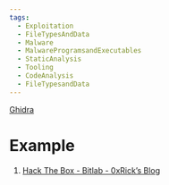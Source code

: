 ```yaml
---
tags:
  - Exploitation
  - FileTypesAndData
  - Malware
  - MalwareProgramsandExecutables
  - StaticAnalysis
  - Tooling
  - CodeAnalysis
  - FileTypesandData
---
```

[Ghidra](https://ghidra-sre.org/)


# Example

1. [Hack The Box - Bitlab - 0xRick’s Blog](https://0xrick.github.io/hack-the-box/bitlab/#reversing-remoteconnectionexe--roots-password--ssh-as-root---root-flag)
